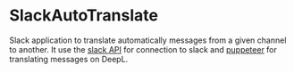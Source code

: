 # SlackAutoTranslate

Slack application to translate automatically messages from a given channel to another. It use the [slack API](https://slack.dev/bolt-js/concepts) for connection to slack and [puppeteer](https://pptr.dev/) for translating messages on DeepL.
